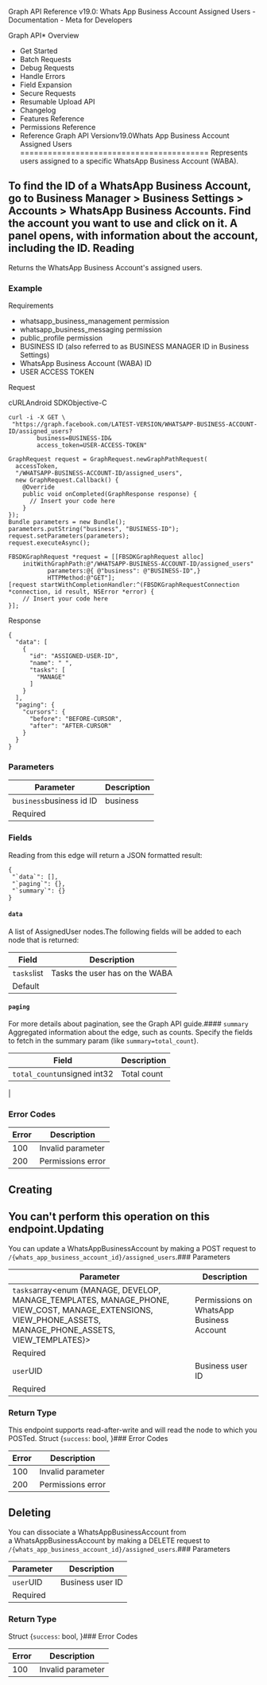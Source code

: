 Graph API Reference v19.0: Whats App Business Account Assigned Users - Documentation - Meta for Developers

Graph API* Overview
* Get Started
* Batch Requests
* Debug Requests
* Handle Errors
* Field Expansion
* Secure Requests
* Resumable Upload API
* Changelog
* Features Reference
* Permissions Reference
* Reference
Graph API Versionv19.0Whats App Business Account Assigned Users
=========================================
Represents users assigned to a specific WhatsApp Business Account (WABA).  

 To find the ID of a WhatsApp Business Account, go to **Business Manager** > **Business Settings** > **Accounts** > **WhatsApp Business Accounts**. Find the account you want to use and click on it. A panel opens, with information about the account, including the ID.
Reading
-------
Returns the WhatsApp Business Account's assigned users.

### Example

Requirements

* whatsapp\_business\_management permission
* whatsapp\_business\_messaging permission
* public\_profile permission
* BUSINESS ID (also referred to as BUSINESS MANAGER ID in Business Settings)
* WhatsApp Business Account (WABA) ID
* USER ACCESS TOKEN

Request

cURLAndroid SDKObjective-C
```
curl -i -X GET \
 "https://graph.facebook.com/LATEST-VERSION/WHATSAPP-BUSINESS-ACCOUNT-ID/assigned_users?
        business=BUSINESS-ID&
        access_token=USER-ACCESS-TOKEN"
```
```
GraphRequest request = GraphRequest.newGraphPathRequest(
  accessToken,
  "/WHATSAPP-BUSINESS-ACCOUNT-ID/assigned_users",
  new GraphRequest.Callback() {
    @Override
    public void onCompleted(GraphResponse response) {
      // Insert your code here
    }
});
Bundle parameters = new Bundle();
parameters.putString("business", "BUSINESS-ID");
request.setParameters(parameters);
request.executeAsync();
```
```
FBSDKGraphRequest *request = [[FBSDKGraphRequest alloc]
    initWithGraphPath:@"/WHATSAPP-BUSINESS-ACCOUNT-ID/assigned_users"
           parameters:@{ @"business": @"BUSINESS-ID",}
           HTTPMethod:@"GET"];
[request startWithCompletionHandler:^(FBSDKGraphRequestConnection *connection, id result, NSError *error) {
    // Insert your code here
}];
```
Response

```
{
  "data": [
    {
      "id": "ASSIGNED-USER-ID",
      "name": " ",
      "tasks": [
        "MANAGE"
      ]
    }
  ],
  "paging": {
    "cursors": {
      "before": "BEFORE-CURSOR",
      "after": "AFTER-CURSOR"
    }
  }
}
```
### Parameters

| Parameter | Description |
| --- | --- |
| `business`business id ID | business
Required |
### Fields
Reading from this edge will return a JSON formatted result:

```
{
 "`data`": [],
 "`paging`": {},
 "`summary`": {}
}

```
#### `data`
A list of AssignedUser nodes.The following fields will be added to each node that is returned:

| Field | Description |
| --- | --- |
| `tasks`list<string> | Tasks the user has on the WABA
Default |
#### `paging`
For more details about pagination, see the Graph API guide.#### `summary`
Aggregated information about the edge, such as counts. Specify the fields to fetch in the summary param (like `summary=total_count`).

| Field | Description |
| --- | --- |
| `total_count`unsigned int32 | Total count
 |
### Error Codes

| Error | Description |
| --- | --- |
| 100 | Invalid parameter |
| 200 | Permissions error |
Creating
--------
You can't perform this operation on this endpoint.Updating
--------
You can update a WhatsAppBusinessAccount by making a POST request to `/{whats_app_business_account_id}/assigned_users`.### Parameters

| Parameter | Description |
| --- | --- |
| `tasks`array<enum {MANAGE, DEVELOP, MANAGE\_TEMPLATES, MANAGE\_PHONE, VIEW\_COST, MANAGE\_EXTENSIONS, VIEW\_PHONE\_ASSETS, MANAGE\_PHONE\_ASSETS, VIEW\_TEMPLATES}> | Permissions on WhatsApp Business Account
Required |
| `user`UID | Business user ID
Required |
### Return Type
This endpoint supports read-after-write and will read the node to which you POSTed. Struct {`success`: bool, }### Error Codes

| Error | Description |
| --- | --- |
| 100 | Invalid parameter |
| 200 | Permissions error |
Deleting
--------
You can dissociate a WhatsAppBusinessAccount from a WhatsAppBusinessAccount by making a DELETE request to `/{whats_app_business_account_id}/assigned_users`.### Parameters

| Parameter | Description |
| --- | --- |
| `user`UID | Business user ID
Required |
### Return Type
 Struct {`success`: bool, }### Error Codes

| Error | Description |
| --- | --- |
| 100 | Invalid parameter |